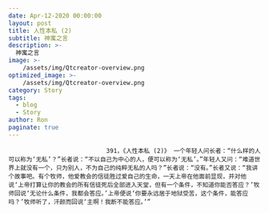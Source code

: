 ```yaml
---
date: Apr-12-2020 00:00:00
layout: post
title: 人性本私 (2)
subtitle: 神寓之言
description: >-
  神寓之言
image: >-
    /assets/img/Qtcreator-overview.png
optimized_image: >-
    /assets/img/Qtcreator-overview.png
category: Story
tags:
  - blog
  - Story
author: Ron
paginate: true
---
```


							　　391，《人性本私 (2)》 一个年轻人问长者：“什么样的人可以称为‘无私’？”长者说：“不以自己为中心的人，便可以称为‘无私’。”年轻人又问：“难道世界上就没有一个，只为别人，不为自己的纯粹无私的人吗？”长者说：“没有。”长者又说：“我讲个故事吧。有个牧师，他爱教会的信徒胜过爱自己的生命，一天上帝在他面前显现，并对他说‘上帝打算让你的教会的所有信徒死后全部进入天堂，但有一个条件，不知道你能否答应？’牧师回说‘无论什么条件，我都会答应。’上帝便说‘你要永远居于地狱受苦，这个条件，能答应吗？’牧师听了，汗颜而回说‘主啊！我断不能答应。’”
							
							
						